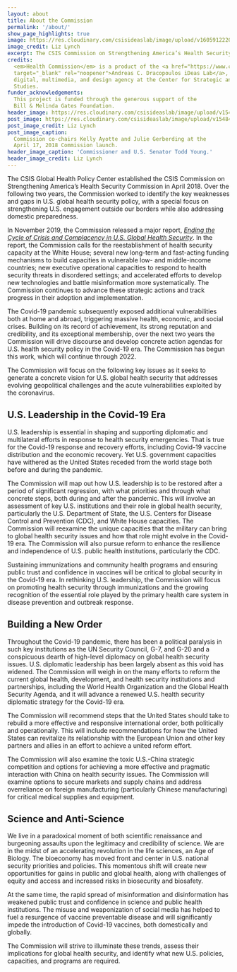 ```yaml
---
layout: about
title: About the Commission
permalink: '/about/'
show_page_highlights: true
image: https://res.cloudinary.com/csisideaslab/image/upload/v1605912220/health-commission/commission-v2-about.jpg
image_credit: Liz Lynch
excerpt: The CSIS Commission on Strengthening America’s Health Security aims to chart a bold vision for U.S. global health security that addresses the acute vulnerabilities exploited by the coronavirus, at home and abroad.
credits:
  <em>Health Commission</em> is a product of the <a href="https://www.csis.org/programs/dracopoulos-ideas-lab"
  target="_blank" rel="noopener">Andreas C. Dracopoulos iDeas Lab</a>, the in-house
  digital, multimedia, and design agency at the Center for Strategic and International
  Studies.
funder_acknowledgements:
  This project is funded through the generous support of the
  Bill & Melinda Gates Foundation.
header_image: https://res.cloudinary.com/csisideaslab/image/upload/v1548438225/health-commission/About_Header_Photo.jpg
post_image: https://res.cloudinary.com/csisideaslab/image/upload/v1548438055/health-commission/About_Smaller_Photo.jpg
post_image_credit: Liz Lynch
post_image_caption:
  Commission co-chairs Kelly Ayotte and Julie Gerberding at the
  April 17, 2018 Commission launch.
header_image_caption: 'Commissioner and U.S. Senator Todd Young.'
header_image_credit: Liz Lynch
---
```


The CSIS Global Health Policy Center established the CSIS Commission on Strengthening America’s Health Security Commission in April 2018. Over the following two years, the Commission worked to identify the key weaknesses and gaps in U.S. global health security policy, with a special focus on strengthening U.S. engagement outside our borders while also addressing domestic preparedness.

In November 2019, the Commission released a major report, _[Ending the Cycle of Crisis and Complacency in U.S. Global Health Security](https://csis-website-prod.s3.amazonaws.com/s3fs-public/publication/191122_EndingTheCycle_GHSC_WEB_FULL_11.22.pdf)_. In the report, the Commission calls for the reestablishment of health security capacity at the White House; several new long-term and fast-acting funding mechanisms to build capacities in vulnerable low- and middle-income countries; new executive operational capacities to respond to health security threats in disordered settings; and accelerated efforts to develop new technologies and battle misinformation more systematically. The Commission continues to advance these strategic actions and track progress in their adoption and implementation.

The Covid-19 pandemic subsequently exposed additional vulnerabilities both at home and abroad, triggering massive health, economic, and social crises. Building on its record of achievement, its strong reputation and credibility, and its exceptional membership, over the next two years the Commission will drive discourse and develop concrete action agendas for U.S. health security policy in the Covid-19 era. The Commission has begun this work, which will continue through 2022.

The Commission will focus on the following key issues as it seeks to generate a concrete vision for U.S. global health security that addresses evolving geopolitical challenges and the acute vulnerabilities exploited by the coronavirus.

## U.S. Leadership in the Covid-19 Era

U.S. leadership is essential in shaping and supporting diplomatic and multilateral efforts in response to health security emergencies. That is true for the Covid-19 response and recovery efforts, including Covid-19 vaccine distribution and the economic recovery. Yet U.S. government capacities have withered as the United States receded from the world stage both before and during the pandemic.

The Commission will map out how U.S. leadership is to be restored after a period of significant regression, with what priorities and through what concrete steps, both during and after the pandemic. This will involve an assessment of key U.S. institutions and their role in global health security, particularly the U.S. Department of State, the U.S. Centers for Disease Control and Prevention (CDC), and White House capacities. The Commission will reexamine the unique capacities that the military can bring to global health security issues and how that role might evolve in the Covid-19 era. The Commission will also pursue reform to enhance the resilience and independence of U.S. public health institutions, particularly the CDC.

Sustaining immunizations and community health programs and ensuring public trust and confidence in vaccines will be critical to global security in the Covid-19 era. In rethinking U.S. leadership, the Commission will focus on promoting health security through immunizations and the growing recognition of the essential role played by the primary health care system in disease prevention and outbreak response.

## Building a New Order

Throughout the Covid-19 pandemic, there has been a political paralysis in such key institutions as the UN Security Council, G-7, and G-20 and a conspicuous dearth of high-level diplomacy on global health security issues. U.S. diplomatic leadership has been largely absent as this void has widened. The Commission will weigh in on the many efforts to reform the current global health, development, and health security institutions and partnerships, including the World Health Organization and the Global Health Security Agenda, and it will advance a renewed U.S. health security diplomatic strategy for the Covid-19 era.

The Commission will recommend steps that the United States should take to rebuild a more effective and responsive international order, both politically and operationally. This will include recommendations for how the United States can revitalize its relationship with the European Union and other key partners and allies in an effort to achieve a united reform effort.

The Commission will also examine the toxic U.S.-China strategic competition and options for achieving a more effective and pragmatic interaction with China on health security issues. The Commission will examine options to secure markets and supply chains and address overreliance on foreign manufacturing (particularly Chinese manufacturing) for critical medical supplies and equipment.

## Science and Anti-Science

We live in a paradoxical moment of both scientific renaissance and burgeoning assaults upon the legitimacy and credibility of science. We are in the midst of an accelerating revolution in the life sciences, an Age of Biology. The bioeconomy has moved front and center in U.S. national security priorities and policies. This momentous shift will create new opportunities for gains in public and global health, along with challenges of equity and access and increased risks in biosecurity and biosafety.

At the same time, the rapid spread of misinformation and disinformation has weakened public trust and confidence in science and public health institutions. The misuse and weaponization of social media has helped to fuel a resurgence of vaccine preventable disease and will significantly impede the introduction of Covid-19 vaccines, both domestically and globally.

The Commission will strive to illuminate these trends, assess their implications for global health security, and identify what new U.S. policies, capacities, and programs are required.
